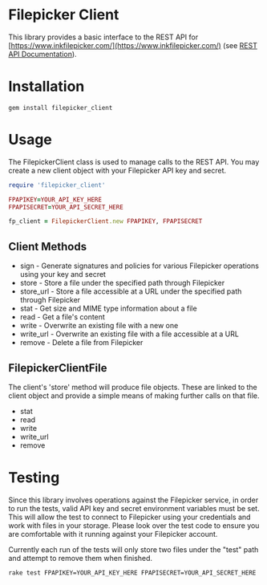 # Filepicker Client

This library provides a basic interface to the REST API for [https://www.inkfilepicker.com/](https://www.inkfilepicker.com/) (see [REST API Documentation](https://developers.inkfilepicker.com/docs/web/#rest)).

# Installation

```
gem install filepicker_client
```

# Usage

The FilepickerClient class is used to manage calls to the REST API. You may create a new client object with your Filepicker API key and secret.

```ruby
require 'filepicker_client'

FPAPIKEY=YOUR_API_KEY_HERE
FPAPISECRET=YOUR_API_SECRET_HERE

fp_client = FilepickerClient.new FPAPIKEY, FPAPISECRET
```

## Client Methods

* sign - Generate signatures and policies for various Filepicker operations using your key and secret
* store - Store a file under the specified path through Filepicker
* store_url - Store a file accessible at a URL under the specified path through Filepicker
* stat - Get size and MIME type information about a file
* read - Get a file's content
* write - Overwrite an existing file with a new one
* write_url - Overwrite an existing file with a file accessible at a URL
* remove - Delete a file from Filepicker

## FilepickerClientFile

The client's 'store' method will produce file objects. These are linked to the client object and provide a simple means of making further calls on that file.

* stat
* read
* write
* write_url
* remove

# Testing

Since this library involves operations against the Filepicker service, in order to run the tests, valid API key and secret environment variables must be set. This will allow the test to connect to Filepicker using your credentials and work with files in your storage. Please look over the test code to ensure you are comfortable with it running against your Filepicker account.

Currently each run of the tests will only store two files under the "test" path and attempt to remove them when finished.

```
rake test FPAPIKEY=YOUR_API_KEY_HERE FPAPISECRET=YOUR_API_SECRET_HERE
```
